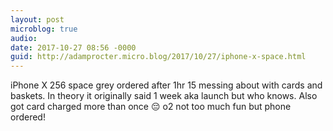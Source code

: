 ```yaml
---
layout: post
microblog: true
audio: 
date: 2017-10-27 08:56 -0000
guid: http://adamprocter.micro.blog/2017/10/27/iphone-x-space.html
---
```

iPhone X 256 space grey ordered after 1hr 15 messing about with cards and baskets. In theory it originally said 1 week aka launch but who knows. Also got card charged more than once 😔 o2 not too much fun but phone ordered!
